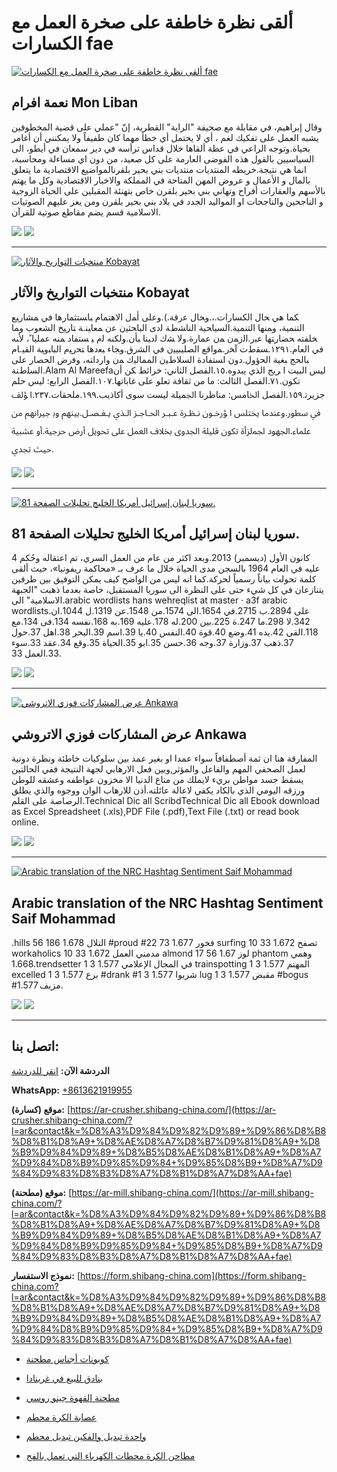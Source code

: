 # ألقى نظرة خاطفة على صخرة العمل مع الكسارات fae

<a href="https://swt.shibang-china.com/?l=ar&img&k=%D8%A3%D9%84%D9%82%D9%89+%D9%86%D8%B8%D8%B1%D8%A9+%D8%AE%D8%A7%D8%B7%D9%81%D8%A9+%D8%B9%D9%84%D9%89+%D8%B5%D8%AE%D8%B1%D8%A9+%D8%A7%D9%84%D8%B9%D9%85%D9%84+%D9%85%D8%B9+%D8%A7%D9%84%D9%83%D8%B3%D8%A7%D8%B1%D8%A7%D8%AA+fae" target="_blank">![ألقى نظرة خاطفة على صخرة العمل مع الكسارات fae](http://static.shibang-china.com/all-800x300/1259.jpg)</a>

## نعمة افرام Mon Liban
وقال إبراهيم، في مقابلة مع صحيفة &quot;الراية&quot; القطرية، إنّ &quot;عملي على قضية المخطوفين يشبه العمل على تفكيك لغم ، أي لا يحتمل أي خطأ مهما كان طفيفاً ولا يمكنني أن أغامر بحياة.وتوجه الراعي في عظة ألقاها خلال قداس ترأسه في دير سمعان في أيطو، الى السياسيين بالقول هذه الفوضى العارمة على كل صعيد، من دون اي مساءلة ومحاسبة، انما هي نتيجة.خريطه المنتديات منتديات بني بحير بلقرنالمواضيع الاقتصادية ما يتعلق بالمال و الأعمال و عروض المهن المتاحة في المملكة والاخبار الاقتصادية وكل ما يهتم بالأسهم والعقارات أفراح وتهاني بني بحير بلقرن خاص بتهنئة المقبلين على الحياة الزوجية و الناجحين والناجحات او المواليد الجدد في بلاد بني بحير بلقرن ومن يعز عليهم الصوتيات الاسلامية قسم يضم مقاطع صوتية للقرآن.


<a href="https://whatsapp.shibangsoft.com/WhatsApp.php" target="_blank" title="WhatsApp">![](http://static.shibang-china.com/icon/whatsapp.png)</a> <a href="https://swt.shibang-china.com/?l=ar&icon&k=%D8%A3%D9%84%D9%82%D9%89+%D9%86%D8%B8%D8%B1%D8%A9+%D8%AE%D8%A7%D8%B7%D9%81%D8%A9+%D8%B9%D9%84%D9%89+%D8%B5%D8%AE%D8%B1%D8%A9+%D8%A7%D9%84%D8%B9%D9%85%D9%84+%D9%85%D8%B9+%D8%A7%D9%84%D9%83%D8%B3%D8%A7%D8%B1%D8%A7%D8%AA+fae" target="_blank">![](http://static.shibang-china.com/icon/chat-ar.png)</a>

---

<a href="https://swt.shibang-china.com/?l=ar&img&k=%D8%A3%D9%84%D9%82%D9%89+%D9%86%D8%B8%D8%B1%D8%A9+%D8%AE%D8%A7%D8%B7%D9%81%D8%A9+%D8%B9%D9%84%D9%89+%D8%B5%D8%AE%D8%B1%D8%A9+%D8%A7%D9%84%D8%B9%D9%85%D9%84+%D9%85%D8%B9+%D8%A7%D9%84%D9%83%D8%B3%D8%A7%D8%B1%D8%A7%D8%AA+fae" target="_blank">![ﻣﻨﺘﺨﺒﺎﺕ ﺍﻟﺘﻮﺍﺭﻳﺦ ﻭﺍﻵﺛﺎﺭ Kobayat](http://static.shibang-china.com/all-800x300/506.jpg)</a>

## ﻣﻨﺘﺨﺒﺎﺕ ﺍﻟﺘﻮﺍﺭﻳﺦ ﻭﺍﻵﺛﺎﺭ Kobayat
ﻜﻤﺎ ﻫﻲ ﺤﺎل ﺍﻟﻜﺴﺎﺭﺍﺕ.،.ﻭﺤﺎل ﻋﺭﻗﺔ.).ﻭﻋﻠﻰ ﺃﻤل ﺍﻻﻫﺘﻤﺎﻡ ﺒﺎﺴﺘﺜﻤﺎﺭﻫﺎ ﻓﻲ ﻤﺸﺎﺭﻴﻊ ﺍﻟﺘﻨﻤﻴﺔ، ﻭﻤﻨﻬﺎ ﺍﻟﺘﻨﻤﻴﺔ.ﺍﻟﺴﻴﺎﺤﻴﺔ ﺍﻟﻨﺎﺸﻁﺔ ﻟﺩﻯ ﺍﻟﺒﺎﺤﺜﻴﻥ ﻋﻥ ﻤﻌﺎﻴﻨ.ﺔ ﺘﺎﺭﻴﺦ ﺍﻟﺸﻌﻭﺏ ﻭﻤﺎ ﺨﻠﻔﺘﻪ ﺤﻀﺎﺭﺘﻬﺎ ﻋﺒﺭ.ﺍﻟﺯﻤﻥ ﻤﻥ ﻋﻤﺎﺭﺓ.ﻭﻻ ﺸﻙ ﻟﺩﻴﻨﺎ ﺒﺄﻥ.ﻭﻟﻜﻨﻪ ﻟﻡ ﻴ ﺴﺘﻔﺎﺩ ﻤﻨﻪ ﻋﻤﻠﻴﺎﹰ، ﻷﻨﻪ ﻓﻲ ﺍﻟﻌﺎﻡ.١٢٩١.ﺴﻘﻁﺕ ﺁﺨﺭ.ﻤﻭﺍﻗﻊ ﺍﻟﺼﻠﻴﺒﻴﻴﻥ ﻓﻲ ﺍﻟﺸﺭﻕ.ﻭﺠﺎﺀ ﺒﻌﺩﻫﺎ ﺘﺤﺭﻴﻡ ﺍﻟﺒﺎﺒﻭﻴﺔ ﺍﻟﻘﻴ.ﺎﻡ ﺒﺎﻟﺤﺞ ﺒﻐﻴﺔ ﺍﻟﺤﺅﻭل.ﺩﻭﻥ ﺍﺴﺘﻔﺎﺩﺓ ﺍﻟﺴﻼﻁﻴﻥ ﺍﻟﻤﻤﺎﻟﻴﻙ ﻤﻥ ﻭﺍﺭﺩﺍﺘﻪ، ﻭﻓﺭﺽ ﺍﻟﺤﺼﺎﺭ ﻋﻠﻰ ﺍﻟﺴﻠﻁﻨﺔ.Alam Al Mareefaﻟﻴﺲ اﻟﺒﻴﺖ ا ﺮﻳﺢ اﻟﺬي ﻳﺒﺪوه.١٥.اﻟﻔﺼﻞ اﻟﺜﺎﻧﻲ: ﺧﺮاﺋﻂ ﻜﻦ أن ﺗﻜﻮن.٧١.اﻟﻔﺼﻞ اﻟﺜﺎﻟﺚ: ﻣﺎ ﻣﻦ ﺛﻘﺎﻓﺔ ﺗﻌﻠﻮ ﻋﻠﻰ ﻏﺎﺑﺎﺗﻬﺎ.١٠٧.اﻟﻔﺼﻞ اﻟﺮاﺑﻊ: ﻟﻴﺲ ﺣﻠﻢ ﺟﺰﻳﺮﺗ.١٥٩.اﻟﻔﺼﻞ اﳋﺎﻣﺲ: ﻣﻨﺎﻇﺮﻧﺎ اﳉﻤﻴﻠﺔ ﻟﻴﺴﺖ ﺳﻮى أﻛﺎذﻳﺐ.١٩٩.ﻣﻠﺤﻘﺎت.٢٣٧.ا ﺆﻟﻒ ﻓﻲ ﺳﻄﻮر.وﻋﻨﺪﻣﺎ ﻳﺨﺘﻠﺲ ا ﺆرﺧـﻮن ﻧـﻈـﺮة ﻋـﺒـﺮ اﳊـﺎﺟـﺰ اﻟـﺬي ﻳـﻔـﺼـﻞ.ﺑﻴﻨﻬﻢ وﺑ ﺟﻴﺮاﻧﻬﻢ ﻣﻦ ﻋﻠﻤﺎء.اﳉﻬﻮد اﺠﻤﻟﺰأة ﺗﻜﻮن ﻗﻠﻴﻠﺔ اﳉﺪوى ﺑﺨﻼف اﻟﻌﻤﻞ ﻋﻠﻰ ﲢﻮﻳﻞ أرض ﺣﺮﺟﻴﺔ.أو ﻋﺸﺒﻴﺔ ﺣﻴﺚ ﲡﺪي.


<a href="https://whatsapp.shibangsoft.com/WhatsApp.php" target="_blank" title="WhatsApp">![](http://static.shibang-china.com/icon/whatsapp.png)</a> <a href="https://swt.shibang-china.com/?l=ar&icon&k=%D8%A3%D9%84%D9%82%D9%89+%D9%86%D8%B8%D8%B1%D8%A9+%D8%AE%D8%A7%D8%B7%D9%81%D8%A9+%D8%B9%D9%84%D9%89+%D8%B5%D8%AE%D8%B1%D8%A9+%D8%A7%D9%84%D8%B9%D9%85%D9%84+%D9%85%D8%B9+%D8%A7%D9%84%D9%83%D8%B3%D8%A7%D8%B1%D8%A7%D8%AA+fae" target="_blank">![](http://static.shibang-china.com/icon/chat-ar.png)</a>

---

<a href="https://swt.shibang-china.com/?l=ar&img&k=%D8%A3%D9%84%D9%82%D9%89+%D9%86%D8%B8%D8%B1%D8%A9+%D8%AE%D8%A7%D8%B7%D9%81%D8%A9+%D8%B9%D9%84%D9%89+%D8%B5%D8%AE%D8%B1%D8%A9+%D8%A7%D9%84%D8%B9%D9%85%D9%84+%D9%85%D8%B9+%D8%A7%D9%84%D9%83%D8%B3%D8%A7%D8%B1%D8%A7%D8%AA+fae" target="_blank">![سوريا لبنان إسرائيل أمريكا الخليج تحليلات الصفحة 81.](http://static.shibang-china.com/all-800x300/1283.jpg)</a>

## سوريا لبنان إسرائيل أمريكا الخليج تحليلات الصفحة 81.
4 كانون الأول (ديسمبر) 2013.وبعد اكثر من عام من العمل السري، تم اعتقاله وحُكم عليه في العام 1964 بالسجن مدى الحياة خلال ما عرف بـ «محاكمة ريفونيا»، حيث ألقى كلمة تحولت بياناً رسمياً لحركة.كما انه ليس من الواضح كيف يمكن التوفيق بين طرفين يتنازعان في كل شيء حتى على النظرة الى سوريا المستقبل، خاصة بعدما ذهبت &quot;الجبهة الاسلامية&quot; الى.arabic wordlists hans wehreqlist at master · a3f arabic wordlists.على 2894.ب 2715.في 1654.الى 1574.من 1548.عن 1319.ل 1044.ان 342.لا 298.ما 247.ة 225.بين 200.له 178.عليه 169.به 168.نفسه 134.فى 134.مع 118.القى 42.يده 41.وضع 40.قوة 40.النفس 40.يا 39.اسم 39.البحر 38.اھل 37.حول 37.ذھب 37.وزارة 37.وجه 36.حسن 35.ابو 35.الحياة 35.وقع 34.عقد 33.سوء 33.العمل 33.


<a href="https://whatsapp.shibangsoft.com/WhatsApp.php" target="_blank" title="WhatsApp">![](http://static.shibang-china.com/icon/whatsapp.png)</a> <a href="https://swt.shibang-china.com/?l=ar&icon&k=%D8%A3%D9%84%D9%82%D9%89+%D9%86%D8%B8%D8%B1%D8%A9+%D8%AE%D8%A7%D8%B7%D9%81%D8%A9+%D8%B9%D9%84%D9%89+%D8%B5%D8%AE%D8%B1%D8%A9+%D8%A7%D9%84%D8%B9%D9%85%D9%84+%D9%85%D8%B9+%D8%A7%D9%84%D9%83%D8%B3%D8%A7%D8%B1%D8%A7%D8%AA+fae" target="_blank">![](http://static.shibang-china.com/icon/chat-ar.png)</a>

---

<a href="https://swt.shibang-china.com/?l=ar&img&k=%D8%A3%D9%84%D9%82%D9%89+%D9%86%D8%B8%D8%B1%D8%A9+%D8%AE%D8%A7%D8%B7%D9%81%D8%A9+%D8%B9%D9%84%D9%89+%D8%B5%D8%AE%D8%B1%D8%A9+%D8%A7%D9%84%D8%B9%D9%85%D9%84+%D9%85%D8%B9+%D8%A7%D9%84%D9%83%D8%B3%D8%A7%D8%B1%D8%A7%D8%AA+fae" target="_blank">![عرض المشاركات فوزي الاتروشي Ankawa](http://static.shibang-china.com/all-800x300/842.jpg)</a>

## عرض المشاركات فوزي الاتروشي Ankawa
المفارقة هنا ان ثمة أصطفافاً سواء عمدا او بغير عمد بين سلوكيات خاطئة ونظرة دونية لعمل الصحفي المهم والفاعل والمؤثر,وبين فعل الارهابي لجهة النتيجة ففي الحالتين يسقط جسد مواطن بريء لايملك من متاع الدنيا الا مخزون عواطفه وعشقه للوطن ورزقه اليومي الذي بالكاد يكفي لاعالة عائلته.أذن للارهاب الوان ووجوه والذي يطلق الرصاصة على القلم.Technical Dic all ScribdTechnical Dic all Ebook download as Excel Spreadsheet (.xls),PDF File (.pdf),Text File (.txt) or read book online.


<a href="https://whatsapp.shibangsoft.com/WhatsApp.php" target="_blank" title="WhatsApp">![](http://static.shibang-china.com/icon/whatsapp.png)</a> <a href="https://swt.shibang-china.com/?l=ar&icon&k=%D8%A3%D9%84%D9%82%D9%89+%D9%86%D8%B8%D8%B1%D8%A9+%D8%AE%D8%A7%D8%B7%D9%81%D8%A9+%D8%B9%D9%84%D9%89+%D8%B5%D8%AE%D8%B1%D8%A9+%D8%A7%D9%84%D8%B9%D9%85%D9%84+%D9%85%D8%B9+%D8%A7%D9%84%D9%83%D8%B3%D8%A7%D8%B1%D8%A7%D8%AA+fae" target="_blank">![](http://static.shibang-china.com/icon/chat-ar.png)</a>

---

<a href="https://swt.shibang-china.com/?l=ar&img&k=%D8%A3%D9%84%D9%82%D9%89+%D9%86%D8%B8%D8%B1%D8%A9+%D8%AE%D8%A7%D8%B7%D9%81%D8%A9+%D8%B9%D9%84%D9%89+%D8%B5%D8%AE%D8%B1%D8%A9+%D8%A7%D9%84%D8%B9%D9%85%D9%84+%D9%85%D8%B9+%D8%A7%D9%84%D9%83%D8%B3%D8%A7%D8%B1%D8%A7%D8%AA+fae" target="_blank">![Arabic translation of the NRC Hashtag Sentiment Saif Mohammad](http://static.shibang-china.com/all-800x300/1017.jpg)</a>

## Arabic translation of the NRC Hashtag Sentiment Saif Mohammad
.hills التلال 1.678 186 56 #proud #فخور 1.677 73 22 surfing تصفح 1.672 33 10 workaholics مدمني العمل 1.672 33 10 almond لوز 1.67 56 17 phantom وهمي 1.668.trendsetter في المجال الإعلامي 1.577 3 1 trainspotting المهتم 1.577 3 1 excelled برع 1.577 3 1 #drank #شربوا 1.577 3 1 lug مقبض 1.577 3 1 #bogus #مزيف 1.577.

<a href="https://whatsapp.shibangsoft.com/WhatsApp.php" target="_blank" title="WhatsApp">![](http://static.shibang-china.com/icon/whatsapp.png)</a> <a href="https://swt.shibang-china.com/?l=ar&icon&k=%D8%A3%D9%84%D9%82%D9%89+%D9%86%D8%B8%D8%B1%D8%A9+%D8%AE%D8%A7%D8%B7%D9%81%D8%A9+%D8%B9%D9%84%D9%89+%D8%B5%D8%AE%D8%B1%D8%A9+%D8%A7%D9%84%D8%B9%D9%85%D9%84+%D9%85%D8%B9+%D8%A7%D9%84%D9%83%D8%B3%D8%A7%D8%B1%D8%A7%D8%AA+fae" target="_blank">![](http://static.shibang-china.com/icon/chat-ar.png)</a>

---
## اتصل بنا:

**الدردشة الآن:** [انقر للدردشة](https://swt.shibang-china.com?l=ar&contact&k=%D8%A3%D9%84%D9%82%D9%89+%D9%86%D8%B8%D8%B1%D8%A9+%D8%AE%D8%A7%D8%B7%D9%81%D8%A9+%D8%B9%D9%84%D9%89+%D8%B5%D8%AE%D8%B1%D8%A9+%D8%A7%D9%84%D8%B9%D9%85%D9%84+%D9%85%D8%B9+%D8%A7%D9%84%D9%83%D8%B3%D8%A7%D8%B1%D8%A7%D8%AA+fae)

**WhatsApp:**  [+8613621919955](https://whatsapp.shibangsoft.com/WhatsApp.php)

**موقع (كسارة):** [https://ar-crusher.shibang-china.com/](https://ar-crusher.shibang-china.com/?l=ar&contact&k=%D8%A3%D9%84%D9%82%D9%89+%D9%86%D8%B8%D8%B1%D8%A9+%D8%AE%D8%A7%D8%B7%D9%81%D8%A9+%D8%B9%D9%84%D9%89+%D8%B5%D8%AE%D8%B1%D8%A9+%D8%A7%D9%84%D8%B9%D9%85%D9%84+%D9%85%D8%B9+%D8%A7%D9%84%D9%83%D8%B3%D8%A7%D8%B1%D8%A7%D8%AA+fae)

**موقع (مطحنة):** [https://ar-mill.shibang-china.com/](https://ar-mill.shibang-china.com/?l=ar&contact&k=%D8%A3%D9%84%D9%82%D9%89+%D9%86%D8%B8%D8%B1%D8%A9+%D8%AE%D8%A7%D8%B7%D9%81%D8%A9+%D8%B9%D9%84%D9%89+%D8%B5%D8%AE%D8%B1%D8%A9+%D8%A7%D9%84%D8%B9%D9%85%D9%84+%D9%85%D8%B9+%D8%A7%D9%84%D9%83%D8%B3%D8%A7%D8%B1%D8%A7%D8%AA+fae)

**نموذج الاستفسار:** [https://form.shibang-china.com](https://form.shibang-china.com?l=ar&contact&k=%D8%A3%D9%84%D9%82%D9%89+%D9%86%D8%B8%D8%B1%D8%A9+%D8%AE%D8%A7%D8%B7%D9%81%D8%A9+%D8%B9%D9%84%D9%89+%D8%B5%D8%AE%D8%B1%D8%A9+%D8%A7%D9%84%D8%B9%D9%85%D9%84+%D9%85%D8%B9+%D8%A7%D9%84%D9%83%D8%B3%D8%A7%D8%B1%D8%A7%D8%AA+fae)

* [كوبونات أجناس مطحنة](../26/%D9%83%D9%88%D8%A8%D9%88%D9%86%D8%A7%D8%AA%20%D8%A3%D8%AC%D9%86%D8%A7%D8%B3%20%D9%85%D8%B7%D8%AD%D9%86%D8%A9.md)

* [بنادق للبيع في غرينادا](../28/%D8%A8%D9%86%D8%A7%D8%AF%D9%82%20%D9%84%D9%84%D8%A8%D9%8A%D8%B9%20%D9%81%D9%8A%20%D8%BA%D8%B1%D9%8A%D9%86%D8%A7%D8%AF%D8%A7.md)

* [مطحنة القهوة جينو روسي](../28/%D9%85%D8%B7%D8%AD%D9%86%D8%A9%20%D8%A7%D9%84%D9%82%D9%87%D9%88%D8%A9%20%D8%AC%D9%8A%D9%86%D9%88%20%D8%B1%D9%88%D8%B3%D9%8A.md)

* [عصابة الكرة محطم](../27/%D8%B9%D8%B5%D8%A7%D8%A8%D8%A9%20%D8%A7%D9%84%D9%83%D8%B1%D8%A9%20%D9%85%D8%AD%D8%B7%D9%85.md)

* [واحدة تبديل والفكين تبديل محطم](../30/%D9%88%D8%A7%D8%AD%D8%AF%D8%A9%20%D8%AA%D8%A8%D8%AF%D9%8A%D9%84%20%D9%88%D8%A7%D9%84%D9%81%D9%83%D9%8A%D9%86%20%D8%AA%D8%A8%D8%AF%D9%8A%D9%84%20%D9%85%D8%AD%D8%B7%D9%85.md)

* [مطاحن الكرة محطات الكهرباء التي تعمل بالفح](../27/%D9%85%D8%B7%D8%A7%D8%AD%D9%86%20%D8%A7%D9%84%D9%83%D8%B1%D8%A9%20%D9%85%D8%AD%D8%B7%D8%A7%D8%AA%20%D8%A7%D9%84%D9%83%D9%87%D8%B1%D8%A8%D8%A7%D8%A1%20%D8%A7%D9%84%D8%AA%D9%8A%20%D8%AA%D8%B9%D9%85%D9%84%20%D8%A8%D8%A7%D9%84%D9%81%D8%AD.md)